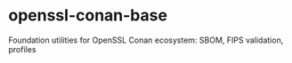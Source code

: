 # openssl-conan-base
Foundation utilities for OpenSSL Conan ecosystem: SBOM, FIPS validation, profiles
